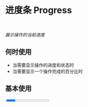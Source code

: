 # 进度条 Progress

<BackTop />
<Watermark fullscreen content="Vue Amazing UI" :z-index="30" />

<br/>

*展示操作的当前进度*

## 何时使用

- 当需要显示操作的进度和状态时
- 当需要显示一个操作完成的百分比时

<script setup lang="ts">
import { ref } from 'vue'

const percent = ref(80)

function onIncrease(scale: number) {
  const res = percent.value + scale
  if (res > 100) {
    percent.value = 100
  } else {
    percent.value = res
  }
}
function onDecline(scale: number) {
  const res = percent.value - scale
  if (res < 0) {
    percent.value = 0
  } else {
    percent.value = res
  }
}
</script>

## 基本使用

<Progress :percent="percent" />

::: details Show Code

```vue
<script setup lang="ts">
import { ref } from 'vue'

const percent = ref(80)
</script>
<template>
  <Progress :percent="percent" />
</template>
```

:::

## 进度圈

<Space align="center" gap="middle">
  <Progress type="circle" :width="120" :stroke-width="12" :percent="percent" />
  <Button @click="onDecline(5)" size="large">Decline -</Button>
  <Button @click="onIncrease(5)" size="large">Increase +</Button>
</Space>

::: details Show Code

```vue
<script setup lang="ts">
import { ref } from 'vue'

const percent = ref(80)
function onIncrease (scale: number) {
  const res = percent.value + scale
  if (res > 100) {
    percent.value = 100
  } else {
    percent.value = res
  }
}
function onDecline (scale: number) {
  const res = percent.value - scale
  if (res < 0) {
    percent.value = 0
  } else {
    percent.value = res
  }
}
</script>
<template>
  <Space align="center" gap="middle">
    <Progress type="circle" :width="120" :stroke-width="12" :percent="percent" />
    <Button @click="onDecline(5)" size="large">Decline -</Button>
    <Button @click="onIncrease(5)" size="large">Increase +</Button>
  </Space>
</template>
```

:::

## 完成进度条

<Flex vertical>
  <Progress :stroke-width="10" :percent="100" />
  <Progress type="circle" :width="120" :stroke-width="10" :percent="100" />
</Flex>

::: details Show Code

```vue
<template>
  <Flex vertical>
    <Progress :stroke-width="10" :percent="100" />
    <Progress type="circle" :width="120" :stroke-width="10" :percent="100" />
  </Flex>
</template>
```

:::

## 渐变进度条

*strokeColor: { '0%': '#108ee9', '100%': '#87d068', direction: 'right' } 或 { from: '#108ee9', to: '#87d068', direction: 'right' }*

<br/>

<Flex vertical gap="middle">
  <Progress
    :stroke-width="10"
    :stroke-color="{
      '0%': '#108ee9',
      '100%': '#87d068',
      direction: 'right'
    }"
    :percent="percent"
  />
  <Space align="center" gap="middle">
    <Progress
      type="circle"
      :width="120"
      :stroke-width="12"
      :stroke-color="{
        '0%': '#108ee9',
        '100%': '#87d068',
        direction: 'right'
      }"
      :percent="percent"
    />
    <Button @click="onDecline(5)" size="large">Decline -</Button>
    <Button @click="onIncrease(5)" size="large">Increase +</Button>
  </Space>
</Flex>

::: details Show Code

```vue
<script setup lang="ts">
import { ref } from 'vue'

const percent = ref(80)
function onIncrease (scale: number) {
  const res = percent.value + scale
  if (res > 100) {
    percent.value = 100
  } else {
    percent.value = res
  }
}
function onDecline (scale: number) {
  const res = percent.value - scale
  if (res < 0) {
    percent.value = 0
  } else {
    percent.value = res
  }
}
</script>
<template>
  <Flex vertical gap="middle">
    <Progress
      :stroke-width="10"
      :stroke-color="{
        '0%': '#108ee9',
        '100%': '#87d068',
        direction: 'right'
      }"
      :percent="percent"
    />
    <Space align="center" gap="middle">
      <Progress
        type="circle"
        :width="120"
        :stroke-width="12"
        :stroke-color="{
          '0%': '#108ee9',
          '100%': '#87d068',
          direction: 'right'
        }"
        :percent="percent"
      />
      <Button @click="onDecline(5)" size="large">Decline -</Button>
      <Button @click="onIncrease(5)" size="large">Increase +</Button>
    </Space>
  </Flex>
</template>
```

:::

## 自定义样式

<Flex vertical gap="middle">
  <Progress
    :stroke-width="28"
    :stroke-color="{
      '0%': '#108ee9',
      '100%': '#87d068',
      direction: 'left'
    }"
    stroke-linecap="butt"
    :percent="percent"
  />
  <Space align="center" gap="middle">
    <Progress
      type="circle"
      :width="180"
      :stroke-width="18"
      :stroke-color="{
        '0%': '#108ee9',
        '100%': '#87d068',
        direction: 'left'
      }"
      stroke-linecap="butt"
      :percent="percent"
    />
    <Button @click="onDecline(5)" size="large">Decline -</Button>
    <Button @click="onIncrease(5)" size="large">Increase +</Button>
  </Space>
</Flex>

::: details Show Code

```vue
<script setup lang="ts">
import { ref } from 'vue'

const percent = ref(80)
function onIncrease (scale: number) {
  const res = percent.value + scale
  if (res > 100) {
    percent.value = 100
  } else {
    percent.value = res
  }
}
function onDecline (scale: number) {
  const res = percent.value - scale
  if (res < 0) {
    percent.value = 0
  } else {
    percent.value = res
  }
}
</script>
<template>
  <Flex vertical gap="middle">
    <Progress
      :stroke-width="28"
      :stroke-color="{
        '0%': '#108ee9',
        '100%': '#87d068',
        direction: 'left'
      }"
      stroke-linecap="butt"
      :percent="percent"
    />
    <Space align="center" gap="middle">
      <Progress
        type="circle"
        :width="180"
        :stroke-width="18"
        :stroke-color="{
          '0%': '#108ee9',
          '100%': '#87d068',
          direction: 'left'
        }"
        stroke-linecap="butt"
        :percent="percent"
      />
      <Button @click="onDecline(5)" size="large">Decline -</Button>
      <Button @click="onIncrease(5)" size="large">Increase +</Button>
    </Space>
  </Flex>
</template>
```

:::

## 自定义文字

<Space align="center" gap="middle">
  <Progress
    type="circle"
    :width="160"
    :stroke-width="12"
    :percent="percent"
    :format="(percent: number) => `${percent} Days`"
    success="Done"
  />
  <Progress type="circle" :width="160" :stroke-width="12" :percent="percent">
    <template #format="{ percent }">
      <span style="color: magenta">{{ percent }}%</span>
    </template>
    <template #success>
      <span style="color: magenta">Bingo</span>
    </template>
  </Progress>
  <Button @click="onDecline(5)" size="large">Decline -</Button>
  <Button @click="onIncrease(5)" size="large">Increase +</Button>
</Space>

::: details Show Code

```vue
<script setup lang="ts">
import { ref } from 'vue'

const percent = ref(80)
function onIncrease (scale: number) {
  const res = percent.value + scale
  if (res > 100) {
    percent.value = 100
  } else {
    percent.value = res
  }
}
function onDecline (scale: number) {
  const res = percent.value - scale
  if (res < 0) {
    percent.value = 0
  } else {
    percent.value = res
  }
}
</script>
<template>
  <Space align="center" gap="middle">
    <Progress
      type="circle"
      :width="160"
      :stroke-width="12"
      :percent="percent"
      :format="(percent: number) => `${percent} Days`"
      success="Done"
    />
    <Progress type="circle" :width="160" :stroke-width="12" :percent="percent">
      <template #format="{ percent }">
        <span style="color: magenta">{{ percent }}%</span>
      </template>
      <template #success>
        <span style="color: magenta">Bingo</span>
      </template>
    </Progress>
    <Button @click="onDecline(5)" size="large">Decline -</Button>
    <Button @click="onIncrease(5)" size="large">Increase +</Button>
  </Space>
</template>
```

:::

## APIs

### Progress

参数 | 说明 | 类型 | 默认值 | 必传
-- | -- | -- | -- | --
width | 进度条总宽度 | number &#124; string | '100%' | false
percent | 当前进度百分比 | number | 0 | false
strokeWidth | 进度条线的宽度，单位`px`，当 `type: 'circle'` 时，单位是进度圈画布宽度的百分比 | number | 8 | false
strokeColor | 进度条的色彩，传入 `string` 时为纯色，传入 `Gradient` 时为渐变，进度圈时 `direction: 'left'` 为逆时针，`direction: 'right'` 为顺时针 | string &#124; [Gradient](#gradient-type) | '#1677FF' | false
strokeLinecap | 进度条的样式 | 'round' &#124; 'butt' &#124; 'square' | 'round' | false
showInfo | 是否显示进度数值或状态图标 | boolean | true | false
format | 内容的模板函数 | (percent: number) => (string &#124; number) &#124; Slot | (percent: number) => percent + '%' | false
type | 进度条类型 | 'line' &#124; 'circle' | 'line' | false

### Gradient Type

名称 | 说明 | 类型 | 必传
-- | -- | -- | --
'0%' | 起始值 | string | false
'100%' | 终点值 | string | false
from | 起始值 | string | false
to | 终点值 | string | false
direction | 渐变方向 | 'right' &#124; 'left' | false
